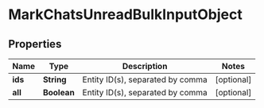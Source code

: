 
# MarkChatsUnreadBulkInputObject

## Properties
Name | Type | Description | Notes
------------ | ------------- | ------------- | -------------
**ids** | **String** | Entity ID(s), separated by comma |  [optional]
**all** | **Boolean** | Entity ID(s), separated by comma |  [optional]




